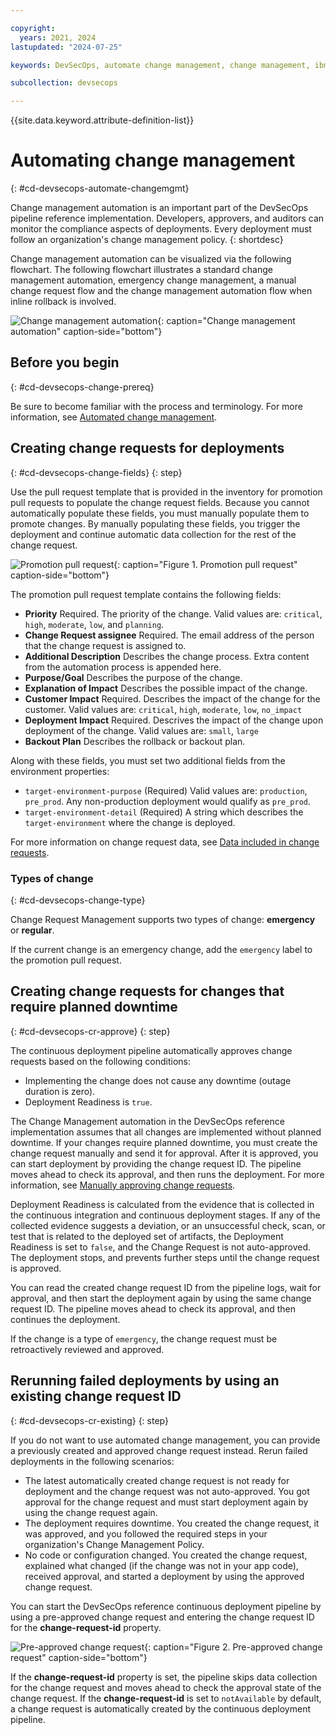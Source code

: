 ```yaml
---

copyright: 
  years: 2021, 2024
lastupdated: "2024-07-25"

keywords: DevSecOps, automate change management, change management, ibm cloud

subcollection: devsecops

---
```


{{site.data.keyword.attribute-definition-list}}

# Automating change management
{: #cd-devsecops-automate-changemgmt}

Change management automation is an important part of the DevSecOps pipeline reference implementation. Developers, approvers, and auditors can monitor the compliance aspects of deployments. Every deployment must follow an organization's change management policy.
{: shortdesc}

Change management automation can be visualized via the following flowchart. The following flowchart illustrates a standard change management automation, emergency change management, a manual change request flow and the change management automation flow when inline rollback is involved.



![Change management automation](images/chg-mgmt-devsecops.jpg){: caption="Change management automation" caption-side="bottom"}




## Before you begin
{: #cd-devsecops-change-prereq}

Be sure to become familiar with the process and terminology. For more information, see [Automated change management](/docs/devsecops?topic=devsecops-cd-devsecops-change-management).

## Creating change requests for deployments
{: #cd-devsecops-change-fields}
{: step}

Use the pull request template that is provided in the inventory for promotion pull requests to populate the change request fields. Because you cannot automatically populate these fields, you must manually populate them to promote changes. By manually populating these fields, you trigger the deployment and continue automatic data collection for the rest of the change request.

 ![Promotion pull request](images/promotion-pr.png){: caption="Figure 1. Promotion pull request" caption-side="bottom"}
 
The promotion pull request template contains the following fields:

* **Priority** Required. The priority of the change. Valid values are: `critical`, `high`, `moderate`, `low`, and `planning`.
* **Change Request assignee** Required. The email address of the person that the change request is assigned to.
* **Additional Description** Describes the change process. Extra content from the automation process is appended here.
* **Purpose/Goal** Describes the purpose of the change.
* **Explanation of Impact** Describes the possible impact of the change.
* **Customer Impact** Required. Describes the impact of the change for the customer. Valid values are: `critical`, `high`, `moderate`, `low`, `no_impact`
* **Deployment Impact** Required. Descrives the impact of the change upon deployment of the change. Valid values are: `small`, `large`
* **Backout Plan** Describes the rollback or backout plan.

Along with these fields, you must set two additional fields from the environment properties:

* `target-environment-purpose` (Required) Valid values are: `production`, `pre_prod`. Any non-production deployment would qualify as `pre_prod`.
* `target-environment-detail` (Required) A string which describes the `target-environment` where the change is deployed.

For more information on change request data, see [Data included in change requests](/docs/devsecops?topic=devsecops-cd-devsecops-cr-data).
 
### Types of change
{: #cd-devsecops-change-type}

Change Request Management supports two types of change: **emergency** or **regular**.

If the current change is an emergency change, add the `emergency` label to the promotion pull request.

## Creating change requests for changes that require planned downtime
{: #cd-devsecops-cr-approve}
{: step}

The continuous deployment pipeline automatically approves change requests based on the following conditions:

* Implementing the change does not cause any downtime (outage duration is zero).
* Deployment Readiness is `true`.

The Change Management automation in the DevSecOps reference implementation assumes that all changes are implemented without planned downtime. If your changes require planned downtime, you must create the change request manually and send it for approval. After it is approved, you can start deployment by providing the change request ID. The pipeline moves ahead to check its approval, and then runs the deployment. For more information, see [Manually approving change requests](/docs/devsecops?topic=devsecops-cd-devsecops-approve-cr).

Deployment Readiness is calculated from the evidence that is collected in the continuous integration and continuous deployment stages. If any of the collected evidence suggests a deviation, or an unsuccessful check, scan, or test that is related to the deployed set of artifacts, the Deployment Readiness is set to `false`, and the Change Request is not auto-approved. The deployment stops, and prevents further steps until the change request is approved.

You can read the created change request ID from the pipeline logs, wait for approval, and then start the deployment again by using the same change request ID. The pipeline moves ahead to check its approval, and then continues the deployment.

If the change is a type of `emergency`, the change request must be retroactively reviewed and approved.

## Rerunning failed deployments by using an existing change request ID
{: #cd-devsecops-cr-existing}
{: step}

If you do not want to use automated change management, you can provide a previously created and approved change request instead. Rerun failed deployments in the following scenarios:

* The latest automatically created change request is not ready for deployment and the change request was not auto-approved. You got approval for the change request and must start deployment again by using the change request again.
* The deployment requires downtime. You created the change request, it was approved, and you followed the required steps in your organization's Change Management Policy.
* No code or configuration changed. You created the change request, explained what changed (if the change was not in your app code), received approval, and started a deployment by using the approved change request.

You can start the DevSecOps reference continuous deployment pipeline by using a pre-approved change request and entering the change request ID for the **change-request-id** property.

 ![Pre-approved change request](images/pre-approved-cr.png){: caption="Figure 2. Pre-approved change request" caption-side="bottom"}

If the **change-request-id** property is set, the pipeline skips data collection for the change request and moves ahead to check the approval state of the change request. If the **change-request-id** is set to `notAvailable` by default, a change request is automatically created by the continuous deployment pipeline.
